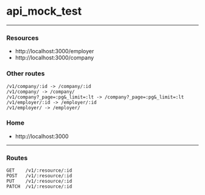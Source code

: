 # api_mock_test

---
  ### Resources
  * http://localhost:3000/employer
  * http://localhost:3000/company

  ### Other routes
  ```
  /v1/company/:id -> /company/:id
  /v1/company/ -> /company/
  /v1/company?_page=:pg&_limit=:lt -> /company?_page=:pg&_limit=:lt
  /v1/employer/:id -> /employer/:id
  /v1/employer/ -> /employer/
  ```

  ### Home
  * http://localhost:3000
 
  ---
  ### Routes
  ```
  GET    /v1/:resource/:id
  POST   /v1/:resource/:id
  PUT    /v1/:resource/:id
  PATCH  /v1/:resource/:id
  ```